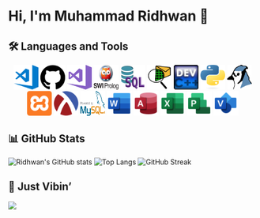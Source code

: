 # Hi, I'm Muhammad Ridhwan 👋

## 🛠️ Languages and Tools

<p align="center">
  <img src="assets/vscode.png" alt="VS Code" width="50" height="50">
  <img src="assets/github.svg" alt="GitHub" width="50" height="50">
  <img src="assets/VS2017.png" alt="VS2017" width="50" height="50">
  <img src="assets/Prolog.png" alt="Prolog" width="50" height="50">
  <img src="assets/sql.png" alt="Sql" width="50" height="50">
  <img src="assets/Ciscologo.png" alt="Cisco" width="50" height="50">
  <img src="assets/C++_logo.png" alt="C++" width="50" height="50">
  <img src="assets/python_logo.png" alt="Python" width="50" height="50">
  <img src="assets/bluej_logo.png" alt="BlueJ" width="50" height="50">
  <img src="assets/xampp.png" alt="Xampp" width="50" height="50">
  <img src="assets/racket.png" alt="Racket" width="50" height="50">
  <img src="assets/logoSql.png" alt="MySql" width="50" height="50">
  <img src="assets/wordlogo.png" alt="Word" width="50" height="50">
  <img src="assets/Accesslogo.png" alt="Access" width="50" height="50">
  <img src="assets/Excellogo.png" alt="Excel" width="50" height="50">
  <img src="assets/Projectlogo.png" alt="Racket" width="50" height="50">
  <img src="assets/Visiologo.png" alt="Visio" width="50" height="50">
</p>


## 📊 GitHub Stats
![Ridhwan's GitHub stats](https://github-readme-stats.vercel.app/api?username=RidhwanHazian&show_icons=true&theme=radical)
![Top Langs](https://github-readme-stats.vercel.app/api/top-langs/?username=RidhwanHazian&layout=compact&theme=radical)
![GitHub Streak](https://streak-stats.demolab.com/?user=RidhwanHazian&theme=radical)

## 🎵 Just Vibin’
<img src="https://media.giphy.com/media/4Zo41lhzKt6iZ8xff9/giphy.gif" width="150" />
